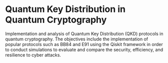 # Quantum Key Distribution in Quantum Cryptography
Implementation and analysis of Quantum Key Distribution (QKD) protocols in quantum cryptography. The objectives include the implementation of popular protocols such as BB84 and E91 using the Qiskit framework in order to conduct simulations to evaluate and compare the security, efficiency, and resilience to cyber attacks.


